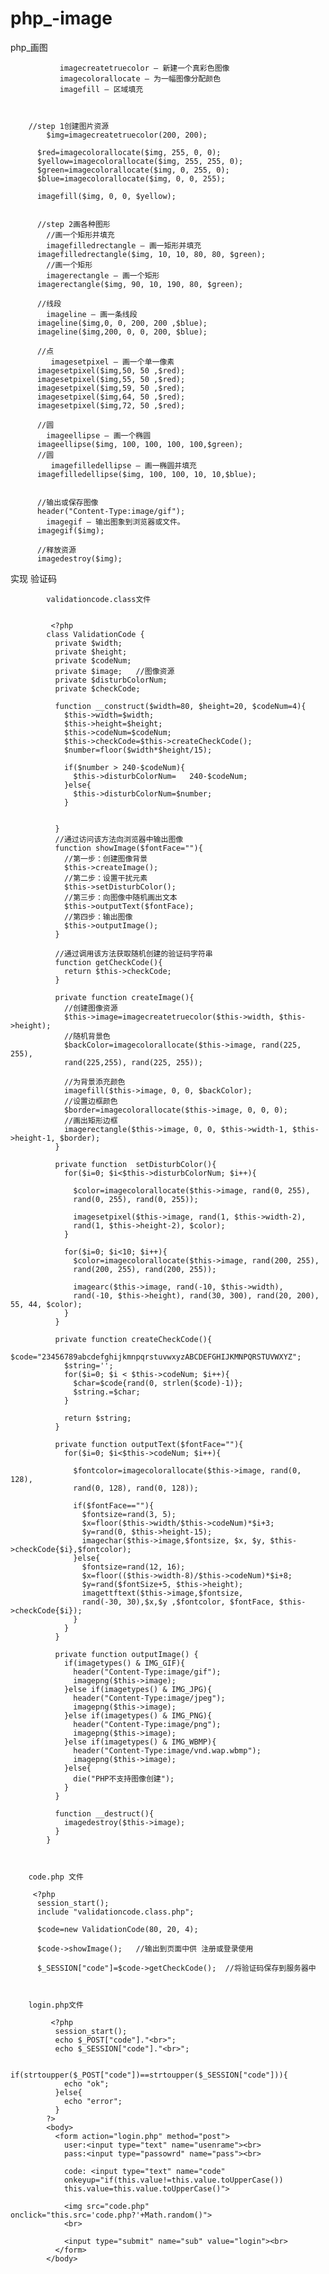 # php_-image
php_画图
              
               imagecreatetruecolor — 新建一个真彩色图像
               imagecolorallocate — 为一幅图像分配颜色
               imagefill — 区域填充
               
               

        //step 1创建图片资源
            $img=imagecreatetruecolor(200, 200);

          $red=imagecolorallocate($img, 255, 0, 0);
          $yellow=imagecolorallocate($img, 255, 255, 0);
          $green=imagecolorallocate($img, 0, 255, 0);
          $blue=imagecolorallocate($img, 0, 0, 255);

          imagefill($img, 0, 0, $yellow);


          //step 2画各种图形
            //画一个矩形并填充
            imagefilledrectangle — 画一矩形并填充
          imagefilledrectangle($img, 10, 10, 80, 80, $green);
            //画一个矩形
            imagerectangle — 画一个矩形
          imagerectangle($img, 90, 10, 190, 80, $green);

          //线段
            imageline — 画一条线段
          imageline($img,0, 0, 200, 200 ,$blue);
          imageline($img,200, 0, 0, 200, $blue);

          //点
             imagesetpixel — 画一个单一像素
          imagesetpixel($img,50, 50 ,$red);
          imagesetpixel($img,55, 50 ,$red);
          imagesetpixel($img,59, 50 ,$red);
          imagesetpixel($img,64, 50 ,$red);
          imagesetpixel($img,72, 50 ,$red);

          //圆
            imageellipse — 画一个椭圆
          imageellipse($img, 100, 100, 100, 100,$green);
          //圆
             imagefilledellipse — 画一椭圆并填充
          imagefilledellipse($img, 100, 100, 10, 10,$blue);
          
          
          //输出或保存图像
          header("Content-Type:image/gif");
            imagegif — 输出图象到浏览器或文件。
          imagegif($img);

          //释放资源
          imagedestroy($img);



  实现   验证码

            validationcode.class文件
            
             
             <?php
            class ValidationCode {
              private $width;
              private $height;
              private $codeNum;
              private $image;   //图像资源
              private $disturbColorNum;
              private $checkCode;

              function __construct($width=80, $height=20, $codeNum=4){
                $this->width=$width;
                $this->height=$height;
                $this->codeNum=$codeNum;
                $this->checkCode=$this->createCheckCode();
                $number=floor($width*$height/15);

                if($number > 240-$codeNum){
                  $this->disturbColorNum=	240-$codeNum;
                }else{
                  $this->disturbColorNum=$number;
                }


              }
              //通过访问该方法向浏览器中输出图像
              function showImage($fontFace=""){
                //第一步：创建图像背景
                $this->createImage();
                //第二步：设置干扰元素
                $this->setDisturbColor();
                //第三步：向图像中随机画出文本
                $this->outputText($fontFace);
                //第四步：输出图像
                $this->outputImage();
              }

              //通过调用该方法获取随机创建的验证码字符串
              function getCheckCode(){
                return $this->checkCode;
              }

              private function createImage(){
                //创建图像资源
                $this->image=imagecreatetruecolor($this->width, $this->height);
                //随机背景色
                $backColor=imagecolorallocate($this->image, rand(225, 255),
                rand(225,255), rand(225, 255));
                
                //为背景添充颜色
                imagefill($this->image, 0, 0, $backColor);
                //设置边框颜色
                $border=imagecolorallocate($this->image, 0, 0, 0);
                //画出矩形边框
                imagerectangle($this->image, 0, 0, $this->width-1, $this->height-1, $border);
              }

              private function  setDisturbColor(){
                for($i=0; $i<$this->disturbColorNum; $i++){
                
                  $color=imagecolorallocate($this->image, rand(0, 255),
                  rand(0, 255), rand(0, 255));
                  
                  imagesetpixel($this->image, rand(1, $this->width-2), 
                  rand(1, $this->height-2), $color); 
                }

                for($i=0; $i<10; $i++){
                  $color=imagecolorallocate($this->image, rand(200, 255), 
                  rand(200, 255), rand(200, 255));
                  
                  imagearc($this->image, rand(-10, $this->width), 
                  rand(-10, $this->height), rand(30, 300), rand(20, 200), 55, 44, $color);
                }
              }

              private function createCheckCode(){
                $code="23456789abcdefghijkmnpqrstuvwxyzABCDEFGHIJKMNPQRSTUVWXYZ";
                $string='';
                for($i=0; $i < $this->codeNum; $i++){
                  $char=$code{rand(0, strlen($code)-1)};
                  $string.=$char;
                }

                return $string;
              }

              private function outputText($fontFace=""){
                for($i=0; $i<$this->codeNum; $i++){
                
                  $fontcolor=imagecolorallocate($this->image, rand(0, 128),
                  rand(0, 128), rand(0, 128));
                  
                  if($fontFace==""){
                    $fontsize=rand(3, 5);
                    $x=floor($this->width/$this->codeNum)*$i+3;
                    $y=rand(0, $this->height-15);
                    imagechar($this->image,$fontsize, $x, $y, $this->checkCode{$i},$fontcolor);
                  }else{
                    $fontsize=rand(12, 16);
                    $x=floor(($this->width-8)/$this->codeNum)*$i+8;
                    $y=rand($fontSize+5, $this->height);
                    imagettftext($this->image,$fontsize,
                    rand(-30, 30),$x,$y ,$fontcolor, $fontFace, $this->checkCode{$i});
                  }
                }
              }

              private function outputImage() {
                if(imagetypes() & IMG_GIF){
                  header("Content-Type:image/gif");
                  imagepng($this->image);
                }else if(imagetypes() & IMG_JPG){
                  header("Content-Type:image/jpeg");
                  imagepng($this->image);
                }else if(imagetypes() & IMG_PNG){
                  header("Content-Type:image/png");
                  imagepng($this->image);
                }else if(imagetypes() & IMG_WBMP){
                  header("Content-Type:image/vnd.wap.wbmp");
                  imagepng($this->image);
                }else{
                  die("PHP不支持图像创建");
                }
              }

              function __destruct(){
                imagedestroy($this->image);
              }
            }
            
            

        code.php 文件
          
         <?php
          session_start();
          include "validationcode.class.php";

          $code=new ValidationCode(80, 20, 4);

          $code->showImage();   //输出到页面中供 注册或登录使用

          $_SESSION["code"]=$code->getCheckCode();  //将验证码保存到服务器中



        login.php文件
        
             <?php
              session_start();
              echo $_POST["code"]."<br>";
              echo $_SESSION["code"]."<br>";

              if(strtoupper($_POST["code"])==strtoupper($_SESSION["code"])){
                echo "ok";
              }else{
                echo "error";
              }
            ?>
            <body>
              <form action="login.php" method="post">
                user:<input type="text" name="usenrame"><br>
                pass:<input type="passowrd" name="pass"><br>

                code: <input type="text" name="code" 
                onkeyup="if(this.value!=this.value.toUpperCase())
                this.value=this.value.toUpperCase()">
                
                <img src="code.php" onclick="this.src='code.php?'+Math.random()">
                <br>

                <input type="submit" name="sub" value="login"><br>
              </form>
            </body>
 
             













